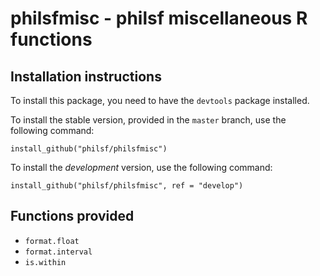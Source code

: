 # philsfmisc - philsf miscellaneous R functions

## Installation instructions

To install this package, you need to have the `devtools` package installed.

To install the stable version, provided in the `master` branch, use the following command:

    install_github("philsf/philsfmisc")

To install the *development* version, use the following command:

    install_github("philsf/philsfmisc", ref = "develop")

## Functions provided

- `format.float`
- `format.interval`
- `is.within`
